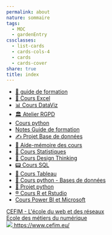 ```yaml
---  
permalink: about  
nature: sommaire  
tags:  
  - MOC  
  - gardenEntry  
cssclasses:  
  - list-cards  
  - cards-cols-4  
  - cards  
  - cards-cover  
share: true  
title: index  
---  
```

  
- [📓 guide de formation](./%F0%9F%93%93%20guide%20de%20formation.md#)  
- [📑 Cours Excel](./%F0%9F%93%91%20Cours%20Excel.md#)  
- [📊 Cours DataViz](./%F0%9F%93%8A%20Cours%20DataViz.md#)  
- [🏛️ Atelier RGPD](./%F0%9F%8F%9B%EF%B8%8F%20Atelier%20RGPD.md#)  
- [Cours python](./Cours%20python.md#)  
- [Notes Guide de formation](../../Notes%20Guide%20de%20formation.md#)  
- [✍️ Projet Base de données](./%E2%9C%8D%EF%B8%8F%20Projet%20Base%20de%20donn%C3%A9es.md#)  
- [👀 Aide-mémoire des cours](./%F0%9F%91%80%20Aide-m%C3%A9moire%20des%20cours.md#)  
- [🎯 Cours Statistiques](./%F0%9F%8E%AF%20Cours%20Statistiques.md#)  
- [🎨 Cours Design Thinking](./%F0%9F%8E%A8%20Cours%20Design%20Thinking.md#)  
- [📟 Cours SQL](./%F0%9F%93%9F%20Cours%20SQL.md#)  
- [📲 Cours Tableau](./%F0%9F%93%B2%20Cours%20Tableau.md#)  
- [📇 Cours python - Bases de données](./%F0%9F%93%87%20Cours%20python%20-%20Bases%20de%20donn%C3%A9es.md#)  
- [🐍 Projet python](./%F0%9F%90%8D%20Projet%20python.md#)  
- [®️ Cours R et Rstudio](./%C2%AE%EF%B8%8F%20Cours%20R%20et%20Rstudio.md#)  
- [Cours Power BI et Microsoft](./Cours%20Power%20BI%20et%20Microsoft.md#)  
  
<div class="nifty-link-card-container">  
	<a class="nifty-link-card" href="https://www.cefim.eu/" target="_blank">  
		<div class="nifty-link-card-text">  
			<div class="nifty-link-card-title">CEFIM - L'école du web et des réseaux</div>  
			<div class="nifty-link-card-description">Ecole des métiers du numérique</div>  
			<div class="nifty-link-href">  
			<img class="nifty-link-icon" src="https://www.cefim.eu/wp-content/uploads/2022/03/cropped-favicon-cefim-1-192x192.png">  
				https://www.cefim.eu/  
			</div>  
		</div>  
		<div class="nifty-link-image-container">  
            <div class="nifty-link-image" style="background-image: url('https://www.cefim.eu/wp-content/uploads/2020/12/accueil-cover-cefim-lecole-du-web-et-des-reseaux.png')">  
            </div>  
          </div>  
	</a>  
  </div>  
  
  
  
  
  

